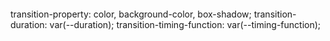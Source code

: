  <div class="specifik-picture">
                <svg width="70" height="70">
                  <use href="./images/icons.svg#icon-antenna"></use>
                </svg>
              </div>

transition-property: color, background-color, box-shadow; transition-duration: var(--duration);
transition-timing-function: var(--timing-function);

